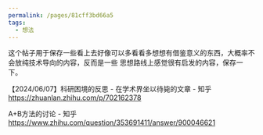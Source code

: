 ```yaml
---
permalink: /pages/81cff3bd66a5
tags: 
  - 想法
---
```


这个帖子用于保存一些看上去好像可以多看看多想想有借鉴意义的东西，大概率不会放纯技术导向的内容，反而是一些
思想路线上感觉很有启发的内容，保存一下。

【2024/06/07】科研困境的反思 - 在学术界坐以待毙的文章 - 知乎
<https://zhuanlan.zhihu.com/p/702162378>

A+B方法的讨论 - 知乎
<https://www.zhihu.com/question/353691411/answer/900046621>